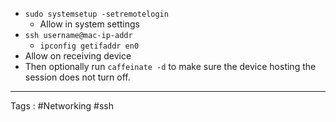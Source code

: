 - `sudo systemsetup -setremotelogin`
	- Allow in system settings 
- `ssh username@mac-ip-addr`
	- `ipconfig getifaddr en0`
- Allow on receiving device 
- Then optionally run `caffeinate -d`  to make sure the device hosting the session does not turn off.
____
Tags : #Networking #ssh